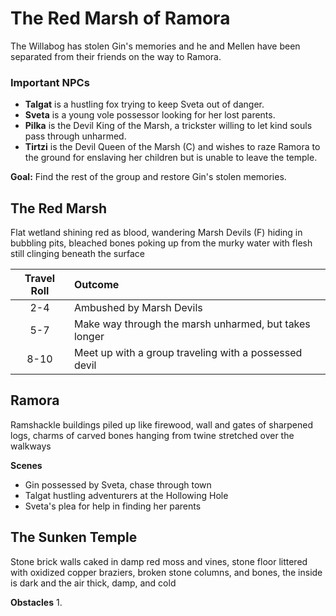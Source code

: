 # The Red Marsh of Ramora
The Willabog has stolen Gin's memories and he and Mellen have been separated from their friends on the way to Ramora.

### Important NPCs
* **Talgat** is a hustling fox trying to keep Sveta out of danger.
* **Sveta** is a young vole possessor looking for her lost parents.
* **Pilka** is the Devil King of the Marsh, a trickster willing to let kind souls pass through unharmed.
* **Tirtzi** is the Devil Queen of the Marsh (C) and wishes to raze Ramora to the ground for enslaving her children but is unable to leave the temple.

**Goal:** Find the rest of the group and restore Gin's stolen memories.

## The Red Marsh
Flat wetland shining red as blood, wandering Marsh Devils (F) hiding in bubbling pits, bleached bones poking up from the murky water with flesh still clinging beneath the surface

| Travel Roll | Outcome |
|:---:|:--- |
| 2-4 | Ambushed by Marsh Devils |
| 5-7 | Make way through the marsh unharmed, but takes longer |
| 8-10 | Meet up with a group traveling with a possessed devil |

## Ramora
Ramshackle buildings piled up like firewood, wall and gates of sharpened logs, charms of carved bones hanging from twine stretched over the walkways

**Scenes**
- Gin possessed by Sveta, chase through town
- Talgat hustling adventurers at the Hollowing Hole
- Sveta's plea for help in finding her parents

## The Sunken Temple
Stone brick walls caked in damp red moss and vines, stone floor littered with oxidized copper braziers, broken stone columns, and bones, the inside is dark and the air thick, damp, and cold

**Obstacles**
1. 
